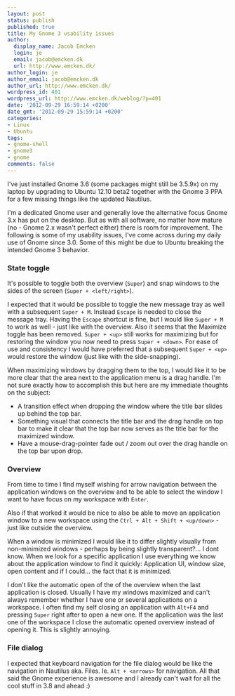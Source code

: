 ```yaml
---
layout: post
status: publish
published: true
title: My Gnome 3 usability issues
author:
  display_name: Jacob Emcken
  login: je
  email: jacob@emcken.dk
  url: http://www.emcken.dk/
author_login: je
author_email: jacob@emcken.dk
author_url: http://www.emcken.dk/
wordpress_id: 401
wordpress_url: http://www.emcken.dk/weblog/?p=401
date: '2012-09-29 16:59:14 +0200'
date_gmt: '2012-09-29 15:59:14 +0200'
categories:
- Linux
- Ubuntu
tags:
- gnome-shell
- gnome3
- gnome
comments: false
---
```

I've just installed Gnome 3.6 (some packages might still be 3.5.9x) on my laptop by upgrading to Ubuntu 12.10 beta2 together with the Gnome 3 PPA for a few missing things like the updated Nautilus.

I'm a dedicated Gnome user and generally love the alternative focus Gnome 3.x has put on the desktop.
But as with all software, no matter how mature (no - Gnome 2.x wasn't perfect either) there is room for improvement. The following is some of my usability issues, I've come across during my daily use of Gnome since 3.0. Some of this might be due to Ubuntu breaking the intended Gnome 3 behavior.


### State toggle

It's possible to toggle both the overview (`Super`) and snap windows to the sides of the screen (`Super + <left/right>`).

I expected that it would be possible to toggle the new message tray as well with a subsequent `Super + M`. Instead `Escape` is needed to close the message tray. Having the `Escape` shortcut is fine, but I would like `Super + M` to work as well - just like with the overview.
Also it seems that the Maximize toggle has been removed. `Super + <up>` still works for maximizing but for restoring the window you now need to press `Super + <down>`. For ease of use and consistency I would have preferred that a subsequent `Super + <up>` would restore the window (just like with the side-snapping).

When maximizing windows by dragging them to the top, I would like it to be more clear that the area next to the application menu is a drag handle. I'm not sure exactly how to accomplish this but here are my immediate thoughts on the subject:

  * A transition effect when dropping the window where the title bar slides up behind the top bar.
  * Something visual that connects the title bar and the drag handle on top bar to make it clear that the top bar now serves as the title bar for the maximized window.
  * Have a mouse-drag-pointer fade out / zoom out over the drag handle on the top bar upon drop.


### Overview

From time to time I find myself wishing for arrow navigation between the application windows on the overview and to be able to select the window I want to have focus on my workspace with `Enter`.

Also if that worked it would be nice to also be able to move an application window to a new workspace using the `Ctrl + Alt + Shift + <up/down>` - just like outside the overview.

When a window is minimized I would like it to differ slightly visually from non-minimized windows - perhaps by being slightly transparent?... I dont know. When we look for a specific application I use everything we know about the application window to find it quickly: Application UI, window size, open content and if I could... the fact that it is minimized.

I don't like the automatic open of the of the overview when the last application is closed. Usually I have my windows maximized and can't always remember whether I have one or several applications on a workspace. I often find my self closing an application with `Alt+F4` and pressing `Super` right after to open a new one. If the application was the last one of the workspace I close the automatic opened overview instead of opening it. This is slightly annoying.


### File dialog

I expected that keyboard navigation for the file dialog would be like the navigation in Nautilus aka. Files. Ie. `Alt + <arrows>` for navigation.
All that said the Gnome experience is awesome and I already can't wait for all the cool stuff in 3.8 and ahead :)
